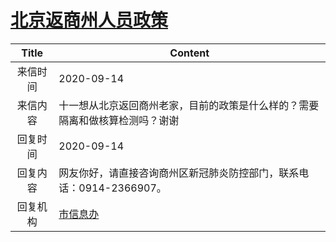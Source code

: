 # <a href="http://www.shangluo.gov.cn/zmhd/ldxxxx.jsp?urltype=leadermail.LeaderMailContentUrl&wbtreeid=1112&leadermailid=6447">北京返商州人员政策</a>
| Title |                       Content                        |
|:-----:|------------------------------------------------------|
| 来信时间  | 2020-09-14                                           |
| 来信内容  | 十一想从北京返回商州老家，目前的政策是什么样的？需要隔离和做核算检测吗？谢谢               |
| 回复时间  | 2020-09-14                                           |
| 回复内容  | 网友你好，请直接咨询商州区新冠肺炎防控部门，联系电话：0914-2366907。             |
| 回复机构  | <a href="../../categories/agencies/市信息办.md">市信息办</a> |